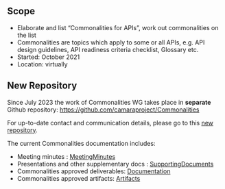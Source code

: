 ## Scope
* Elaborate and list “Commonalities for APIs”, work out commonalities on the list
* Commonalities are topics which apply to some or all APIs, e.g. API design guidelines, API readiness criteria checklist, Glossary etc.
* Started: October 2021  
* Location: virtually  


## New Repository
Since July 2023 the work of Commonalities WG takes place in **separate** Github repository: https://github.com/camaraproject/Commonalities

For up-to-date contact and communication details, please go to this [new repository](https://github.com/camaraproject/Commonalities).

The current Commonalities documentation includes:
* Meeting minutes : [MeetingMinutes](https://github.com/camaraproject/Commonalities/tree/main/documentation/MeetingMinutes)
* Presentations and other supplementary docs : [SupportingDocuments](https://github.com/camaraproject/Commonalities/tree/main/documentation/SupportingDocuments)
* Commonalities approved deliverables: [Documentation](https://github.com/camaraproject/Commonalities/tree/main/documentation)
* Commonalities approved artifacts:  [Artifacts](https://github.com/camaraproject/Commonalities/tree/main/artifacts)



